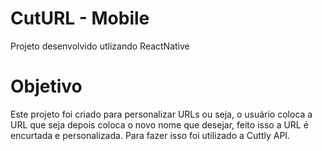 # CutURL - Mobile

Projeto desenvolvido utlizando ReactNative

# Objetivo

Este projeto foi criado para personalizar URLs ou seja, o usuário coloca a URL que seja 
depois coloca o novo nome que desejar, feito isso a URL é encurtada e personalizada. 
Para fazer isso foi utilizado a Cuttly API.
